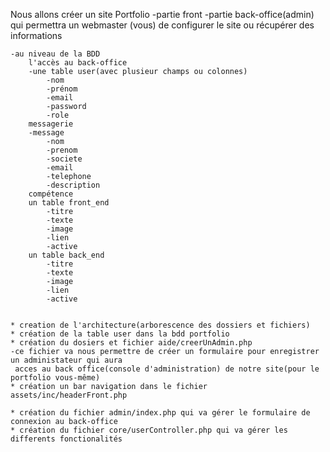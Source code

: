 Nous allons créer un site Portfolio
    -partie front
    -partie back-office(admin) qui permettra un webmaster (vous) de configurer le site ou récupérer des informations
    
    -au niveau de la BDD
        l'accès au back-office
        -une table user(avec plusieur champs ou colonnes)
            -nom
            -prénom
            -email
            -password
            -role
        messagerie
        -message
            -nom
            -prenom
            -societe
            -email
            -telephone
            -description
        compétence
        un table front_end
            -titre
            -texte
            -image
            -lien
            -active
        un table back_end
            -titre
            -texte
            -image
            -lien
            -active


    * creation de l'architecture(arborescence des dossiers et fichiers)
    * création de la table user dans la bdd portfolio
    * création du dosiers et fichier aide/creerUnAdmin.php
    -ce fichier va nous permettre de créer un formulaire pour enregistrer un administateur qui aura
     acces au back office(console d'administration) de notre site(pour le portfolio vous-même)
    * création un bar navigation dans le fichier assets/inc/headerFront.php

    * création du fichier admin/index.php qui va gérer le formulaire de connexion au back-office
    * création du fichier core/userController.php qui va gérer les differents fonctionalités
    
